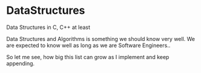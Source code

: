 # DataStructures
Data Structures in C, C++ at least

Data Structures and Algorithms is something we should know very well.
We are expected to know well as long as we are Software Engineers..

So let me see, how big this list can grow as I implement and keep appending.
